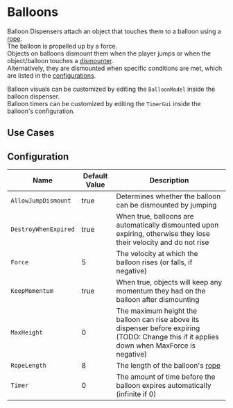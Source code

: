 # Balloons

Balloon Dispensers attach an object that touches them to a balloon using a [rope][RopeConstraint].  
The balloon is propelled up by a force.  
Objects on balloons dismount them when the player jumps or when the object/balloon touches a [dismounter](dismounters.md).  
Alternatively, they are dismounted when specific conditions are met, which are listed in the [configurations](#configuration).

Balloon visuals can be customized by editing the `BalloonModel` inside the balloon dispenser.  
Balloon timers can be customized by editing the `TimerGui` inside the balloon's configuration.

## Use Cases

## Configuration

| Name | Default Value | Description
|------|---------------|------------
| `AllowJumpDismount` | true | Determines whether the balloon can be dismounted by jumping
| `DestroyWhenExpired` | true | When true, balloons are automatically dismounted upon expiring, otherwise they lose their velocity and do not rise
| `Force` | 5 | The velocity at which the balloon rises (or falls, if negative)
| `KeepMomentum` | true | When true, objects will keep any momentum they had on the balloon after dismounting
| `MaxHeight` | 0 | The maximum height the balloon can rise above its dispenser before expiring (TODO: Change this if it applies down when MaxForce is negative)
| `RopeLength` | 8 | The length of the balloon's [rope][RopeConstraint]
| `Timer` | 0 | The amount of time before the balloon expires automatically (infinite if 0)

[RopeConstraint]: https://create.roblox.com/docs/reference/engine/classes/RopeConstraint